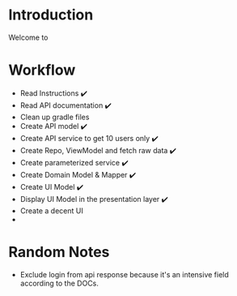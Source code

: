 # Introduction
Welcome to 

# Workflow
- Read Instructions :heavy_check_mark:
- Read API documentation :heavy_check_mark:
- Clean up gradle files 
- Create API model :heavy_check_mark:
- Create API service to get 10 users only :heavy_check_mark:
- Create Repo, ViewModel and fetch raw data :heavy_check_mark:
- Create parameterized service :heavy_check_mark:
- Create Domain Model & Mapper :heavy_check_mark:
- Create UI Model :heavy_check_mark:
- Display UI Model in the presentation layer :heavy_check_mark:
- Create a decent UI
- 

# Random Notes
- Exclude login from api response because it's an intensive field according to the DOCs.